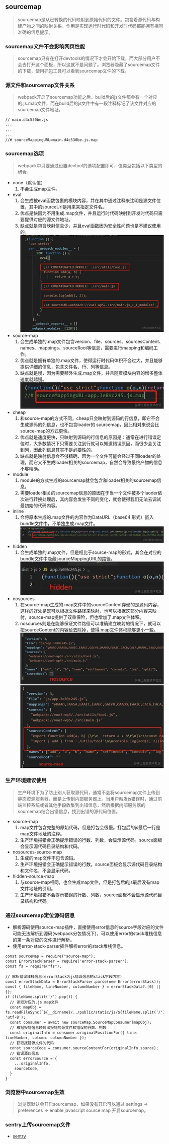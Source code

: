 ## sourcemap
> sourcemap是从已转换的代码映射到原始代码的文件。包含着源代码与构建产物之间的映射关系，作用是实现运行时代码和开发时代码都能拥有相同准确的信息提示。

### sourcemap文件不会影响网页性能
> sourcemap只有在打开devtools的情况下才会开始下载，而大部分用户不会去打开这个面板，所以这就不是问题了。浏览器隐藏了sourcemap文件的下载，使用抓包工具可以看到sourcemap文件的下载。

### 源文件和sourcemap文件关系
> webpack开启了sourcemap功能之后，build后的js文件都会有一个对应的.js.map文件，而在build后的js文件中有一段注释标记了该文件对应的sourcemap文件地址。

```
// main.d4c530be.js
...
...
...
//# sourceMappingURL=main.d4c530be.js.map
```
### sourcemap选项
> webpack中只要通过设置devtool的选项配置即可，值类型包括以下类型的组合。

- none（默认值）
  1. 不会生成map文件。
- eval
  1. 会生成被eval函数包裹的模块内容，并在其中通过注释来注明是源文件位置，其中的sourceUrl是用来来指定文件名。
  2. 优点是快因为不用生成.map文件，并且运行时代码映射到开发时代码只需要提供对应的源文件地址。
  3. 缺点就是包含映射信息少，并且eval函数因为安全性问题也是不建议使用的。
![eval](./img/sourcemapEval.jpg)
- source-map
  1. 会生成单独的.map文件包含version、file、sources、sourcesContent、names、mappings、sourceRoot等信息，需要进行mapping和编码工作。
  2. 优点就是拥有单独的.map文件，使得运行时代码体积不会过大，并且能够提供详细的信息，包含文件名、行、列等信息。
  3. 缺点就是慢，因为需要额外生成.map文件，并且随着模块内容的增多整体速度就越慢。
![sourcemap](./img/sourcemap.jpg)
- cheap
  1. 和source-map的方式不同，cheap只会映射到源码的行信息，即它不会生成源码的列信息，也不包含loader的 sourcemap，因此相对来说会比source-map的方式更快。
  2. 优点就是速度更快，只映射到源码的行信息的原因是：通常在进行错误定位时，大多数情况下只需要关注到行就可以知道错误原因，而很少会关注到列，因此列信息其实不是必要性的。
  3. 缺点就是映射信息会不够精确，因为一个文件可能会经过不同loader的处理，而它又不生成loader相关的sourcemap，自然会导致最终产物的信息不够精确。
- module
  1. module的方式生成的sourcemap就会包含和loader相关的sourcemap信息。
  2. 需要loader相关的sourcemap信息的原因在于当一个文件被多个laoder依次进行转换处理后，其内容会发生不同的变化，就会使得我们无法去调试最初始的代码内容。
- inline
  1. 会将原本生成的.map文件的内容作为DataURL（base64 形式）嵌入bundle文件中，不单独生成.map文件。
![sourcemapInline](./img/sourcemapInline.jpg)
- hidden
  1. 会生成单独的.map文件，但是相比于source-map的形式，其会在对应的bundle文件中隐藏sourceMappingURL的路径。
![sourcemapHidden](./img/sourcemapHidden.jpg)
- nosources
  1. 在source-map生成的.map文件中的sourceContent存储的是源码内容，这样的好处是既可以根据文件路径来映射，也可以根据这部分内容来映射，source-map提供了双重保险，但也增加了.map文件体积。
  2. nosources则是在能够保证文件路径可以准确建立映射的情况下，就可以把sourceContent的内容给去除掉，使得.map文件体积能够更小一些。
![sourcemapNosources](./img/sourcemapNosources.jpg)
![sourcemapNosourcesCompare](./img/sourcemapNosourcesCompare.jpg)
### 生产环境建议使用
> 生产环境下为了防止别人获取源代码，通常不会将sourcemap文件上传到静态资源服务器，而是上传到内部服务器上。当用户触发js错误时，通过前端监控系统或者其他手段收集到出错信息，然后根据内部服务器的sourcemap结合出错信息，找到出错的源代码位置。

- source-map
  1. map文件包含完整的原始代码，但是打包会很慢。打包后的js最后一行是map文件地址的注释。
  2. 生产环境报错会正确提示错误的行数、列数，会显示源代码。source面板会显示源代码目录结构和代码。
- nosources-source-map
  1. 生成的map文件不包含源码。
  2. 生产环境报错会正确提示错误的行数。source面板会显示源代码目录结构和文件名，不会显示代码。
- hidden-source-map
  1. 与source-map相同，也会生成map文件，但是打包后的js最后没有map文件地址的引用。
  2. 生产环境报错不会提示错误的行数、列数，source面板不会显示源代码目录结构和代码。
### 通过sourcemap定位源码信息
- 解析源码使用source-map插件，直接使用error信息的source字段对应的文件可能无法解析到源码(webpack分包情况下)，可以使用error的stack堆栈信息的第一条对应的文件进行解析。
- 使用error-stack-parser插件解析error的stack堆栈信息。
```
const sourceMap = require("source-map");
const ErrorStackParser = require('error-stack-parser');
const fs = require("fs");

// 解析错误堆栈信息(errorStack为js错误信息的stack字段内容)
const errorStackData = ErrorStackParser.parse(new Error(errorStack));
const { fileName, lineNumber, columnNumber } = errorStackData?.[0] || {};
if (fileName.split('/').pop()) {
  // 读取对应的.js.map文件
  const mapObj = fs.readFileSync(`${__dirname}/../public/static/js/${fileName.split('/').pop()}.map`, 'utf-8');
  const consumer = await new sourceMap.SourceMapConsumer(mapObj);
  // 根据报错信息映射出报错的源文件和错误的行数、列数
  const originalInfo = consumer.originalPositionFor({ line: lineNumber, column: columnNumber });
  // 获取报错源文件的代码
  const sourceCode = consumer.sourceContentFor(originalInfo.source);
  // 错误源码信息
  const errorSource = {
    ...originalInfo,
    sourceCode,
  }
}
```
### 浏览器中sourcemap生效
> 浏览器默认会开启sourcemap，如果没有开启可以通过 settings => preferences => enable javascript source map 开启sourcemap。

### sentry上传sourcemap文件
- [sentry](https://juejin.cn/post/7209648356530962489#heading-10)
